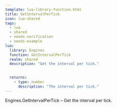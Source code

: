 ```yaml
---
template: lua-library-function.html
title: GetIntervalPerTick
icon: lua-shared
tags:
  - lua
  - shared
  - needs-verification
  - needs-example
lua:
  library: Engines
  function: GetIntervalPerTick
  realm: shared
  description: "Get the interval per tick."
  
  
  returns:
    - type: number
      description: "The interval per tick."
---
```


<div class="lua__search__keywords">
Engines.GetIntervalPerTick &#x2013; Get the interval per tick.
</div>
